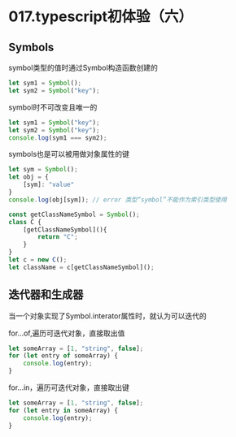 # 017.typescript初体验（六）

## Symbols

symbol类型的值时通过Symbol构造函数创建的

````typescript
let sym1 = Symbol();
let sym2 = Symbol("key");
````

symbol时不可改变且唯一的

```typescript
let sym1 = Symbol("key");
let sym2 = Symbol("key");
console.log(sym1 === sym2);
```

symbols也是可以被用做对象属性的键

```typescript
let sym = Symbol();
let obj = {
	[sym]: "value"
}
console.log(obj[sym]); // error 类型“symbol”不能作为索引类型使用 

const getClassNameSymbol = Symbol();
class C {
	[getClassNameSymbol](){
		return "C";
	}
}
let c = new C();
let className = c[getClassNameSymbol]();
```

## 迭代器和生成器

当一个对象实现了Symbol.interator属性时，就认为可以迭代的

for...of,遍历可迭代对象，直接取出值 

```typescript
let someArray = [1, "string", false];
for (let entry of someArray) {
	console.log(entry);
}
```

for...in，遍历可迭代对象，直接取出键

```typescript
let someArray = [1, "string", false];
for (let entry in someArray) {
	console.log(entry);
}
```
